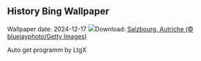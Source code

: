## History Bing Wallpaper
Wallpaper date: 2024-12-17
![](https://www.bing.com/th?id=OHR.SalzburgSnow_FR-CA8518855447_UHD.jpg&w=1000)Download: [Salzbourg, Autriche (© bluejayphoto/Getty Images)](https://www.bing.com/th?id=OHR.SalzburgSnow_FR-CA8518855447_UHD.jpg)

Auto get programm by LtgX
